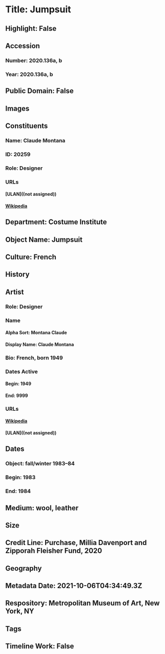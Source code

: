 # Title: Jumpsuit
## Highlight: False
## Accession
### Number: 2020.136a, b
### Year: 2020.136a, b
## Public Domain: False
## Images
## Constituents
### Name: Claude Montana
### ID: 20259
### Role: Designer
### URLs
#### [ULAN]((not assigned))
#### [Wikipedia](https://www.wikidata.org/wiki/Q1096995)
## Department: Costume Institute
## Object Name: Jumpsuit
## Culture: French
## History
## Artist
### Role: Designer
### Name
#### Alpha Sort: Montana Claude
#### Display Name: Claude Montana
### Bio: French, born 1949
### Dates Active
#### Begin: 1949
#### End: 9999
### URLs
#### [Wikipedia](https://www.wikidata.org/wiki/Q1096995)
#### [ULAN]((not assigned))
## Dates
### Object: fall/winter 1983–84
### Begin: 1983
### End: 1984
## Medium: wool, leather
## Size
## Credit Line: Purchase, Millia Davenport and Zipporah Fleisher Fund, 2020
## Geography
## Metadata Date: 2021-10-06T04:34:49.3Z
## Respository: Metropolitan Museum of Art, New York, NY
## Tags
## Timeline Work: False